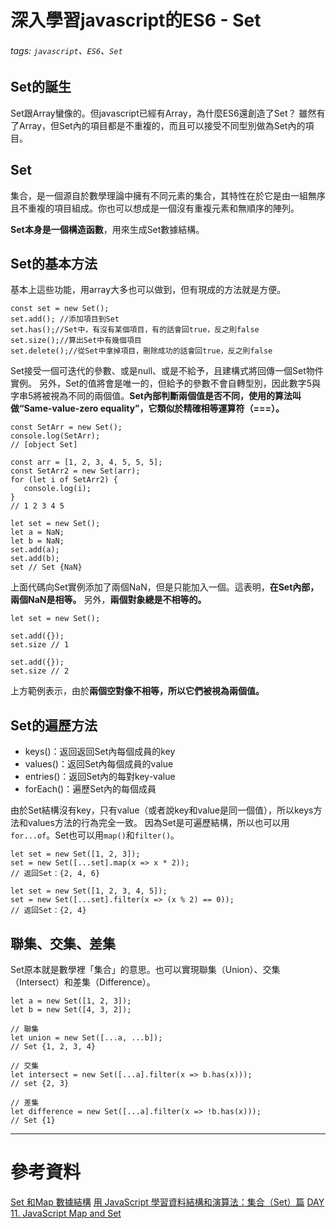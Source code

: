# 深入學習javascript的ES6 - Set
###### tags: `javascript`、`ES6`、`Set`
## Set的誕生
Set跟Array蠻像的。但javascript已經有Array，為什麼ES6還創造了Set？
雖然有了Array，但Set內的項目都是不重複的，而且可以接受不同型別做為Set內的項目。

## Set
集合，是一個源自於數學理論中擁有不同元素的集合，其特性在於它是由一組無序且不重複的項目組成。你也可以想成是一個沒有重複元素和無順序的陣列。

**Set本身是一個構造函數**，用來生成Set數據結構。

## Set的基本方法
基本上這些功能，用array大多也可以做到，但有現成的方法就是方便。
```javascript=
const set = new Set();
set.add(); //添加項目到Set
set.has();//Set中，有沒有某個項目，有的話會回true，反之則false
set.size();//算出Set中有幾個項目
set.delete();//從Set中拿掉項目，刪除成功的話會回true，反之則false
```
Set接受一個可迭代的參數、或是null、或是不給予，且建構式將回傳一個Set物件實例。
另外，Set的值將會是唯一的，但給予的參數不會自轉型別，因此數字5與字串5將被視為不同的兩個值。**Set內部判斷兩個值是否不同，使用的算法叫做“Same-value-zero equality”，它類似於精確相等運算符（===）。**
```javascript=
const SetArr = new Set();
console.log(SetArr);
// [object Set] 

const arr = [1, 2, 3, 4, 5, 5, 5];
const SetArr2 = new Set(arr);
for (let i of SetArr2) { 
   console.log(i);
}
// 1 2 3 4 5
```
```javascript=
let set = new Set();
let a = NaN;
let b = NaN;
set.add(a);
set.add(b);
set // Set {NaN}
```
上面代碼向Set實例添加了兩個NaN，但是只能加入一個。這表明，**在Set內部，兩個NaN是相等。** 另外，**兩個對象總是不相等的。**

```javascript=
let set = new Set();

set.add({});
set.size // 1

set.add({});
set.size // 2
```
上方範例表示，由於**兩個空對像不相等，所以它們被視為兩個值。**

## Set的遍歷方法
* keys()：返回返回Set內每個成員的key
* values()：返回Set內每個成員的value
* entries()：返回Set內的每對key-value
* forEach()：遍歷Set內的每個成員

由於Set結構沒有key，只有value（或者說key和value是同一個值），所以keys方法和values方法的行為完全一致。
因為Set是可遍歷結構，所以也可以用`for...of`。Set也可以用`map()`和`filter()`。
```javascript=
let set = new Set([1, 2, 3]);
set = new Set([...set].map(x => x * 2));
// 返回Set：{2, 4, 6}

let set = new Set([1, 2, 3, 4, 5]);
set = new Set([...set].filter(x => (x % 2) == 0));
// 返回Set：{2, 4}
```
## 聯集、交集、差集
Set原本就是數學裡「集合」的意思。也可以實現聯集（Union）、交集（Intersect）和差集（Difference）。
```javascript=
let a = new Set([1, 2, 3]);
let b = new Set([4, 3, 2]);

// 聯集
let union = new Set([...a, ...b]);
// Set {1, 2, 3, 4}

// 交集
let intersect = new Set([...a].filter(x => b.has(x)));
// set {2, 3}

// 差集
let difference = new Set([...a].filter(x => !b.has(x)));
// Set {1}
```


---
# 參考資料
[Set 和Map 數據結構](http://es6.ruanyifeng.com/#docs/set-map)
[用 JavaScript 學習資料結構和演算法：集合（Set）篇](https://blog.techbridge.cc/2017/02/11/javascript-data-structure-algorithm-set/)
[DAY 11. JavaScript Map and Set](https://ithelp.ithome.com.tw/articles/10191607)
